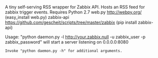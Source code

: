 A tiny self-serving RSS wrapper for Zabbix API. Hosts an RSS feed for zabbix trigger events.
Requires 
    Python 2.7
    web.py http://webpy.org/ (easy_install web.py)
    zabbix-api https://github.com/gescheit/scripts/tree/master/zabbix (pip install zabbix-api)

Usage:
    "python daemon.py -l http://your.zabbix.null -u zabbix_user -p zabbix_password"  will start a server listening on 0.0.0.0:8080
    
    Invoke "python daemon.py -h" for additional arguments.